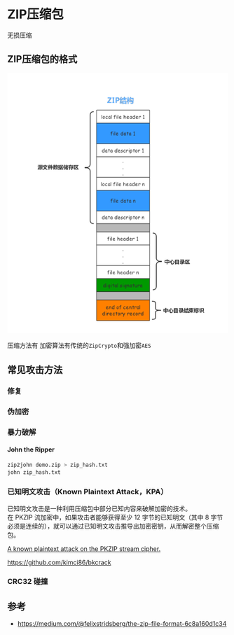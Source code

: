 # ZIP压缩包

无损压缩

## ZIP压缩包的格式

![ZIP格式](../../assets/images/zip_format.png)

压缩方法有
加密算法有传统的`ZipCrypto`和强加密`AES`

## 常见攻击方法

### 修复

### 伪加密

### 暴力破解

#### John the Ripper

```bash
zip2john demo.zip > zip_hash.txt
john zip_hash.txt
```

### 已知明文攻击（Known Plaintext Attack，KPA）

已知明文攻击是一种利用压缩包中部分已知内容来破解加密的技术。  
在 PKZIP 流加密中，如果攻击者能够获得至少 12 字节的已知明文（其中 8 字节必须是连续的），就可以通过已知明文攻击推导出加密密钥，从而解密整个压缩包。

[A known plaintext attack on the PKZIP stream cipher.](https://link.springer.com/chapter/10.1007/3-540-60590-8_12)

<https://github.com/kimci86/bkcrack>

### CRC32 碰撞

## 参考

- <https://medium.com/@felixstridsberg/the-zip-file-format-6c8a160d1c34>
